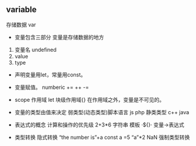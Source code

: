 ## variable
存储数据 var

- 变量包含三部分
变量是存储数据的地方
 1. 变量名  undefined
 2. value
 3. type 

- 声明变量用let，常量用const。
- 变量赋值。
    numberic += ++ -=
- scope 作用域 let 块级作用域{}
    在作用域之外，变量是不可见的。

 - 变量的类型由值来决定
    弱类型(动态类型)脚本语言 js php
    静类类型 c++ java

 - 表达式的概念
 计算和操作的优先级 2+3*6
 字符串 模板 ·${}·
 变量->表达式

- 类型转换
隐式转换 “the number is”+a
const a =5
“a”*2  NaN
强制类型转换